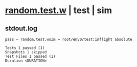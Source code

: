 # [random.test.w](../../../../../../examples/tests/sdk_tests/math/random.test.w) | test | sim

## stdout.log
```log
pass ─ random.test.wsim » root/env0/test:inflight absolute

Tests 1 passed (1)
Snapshots 1 skipped
Test Files 1 passed (1)
Duration <DURATION>
```

